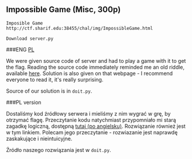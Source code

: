 ## Impossible Game (Misc, 300p)

    Imposible Game http://ctf.sharif.edu:38455/chal/img/ImpossibleGame.html

    Download server.py

###ENG
[PL](#pl-version)

We were given source code of server and had to play a game with it to get the flag. Reading the source code immediately
reminded me an old riddle, available 
[here](http://robertheaton.com/2014/01/13/mathematicians-hate-civil-liberties-100-prisoners-100-boxes/).
Solution is also given on that webpage - I recommend everyone to read it, it's really surprising.

Source of our solution is in `doit.py`.

###PL version

Dostaliśmy kod źródłowy serwera i mieliśmy z nim wygrać w grę, by otrzymać flagę. Przeczytanie kodu natychmiast przypomniało
mi starą zagadkę logiczną, dostępną 
[tutaj (po angielsku)](http://robertheaton.com/2014/01/13/mathematicians-hate-civil-liberties-100-prisoners-100-boxes/).
Rozwiązanie również jest w tym linkiem. Polecam jego przeczytanie - rozwiazanie jest naprawdę zaskakujące i nieintuicyjne.

Źródło naszego rozwiązania jest w `doit.py`.
